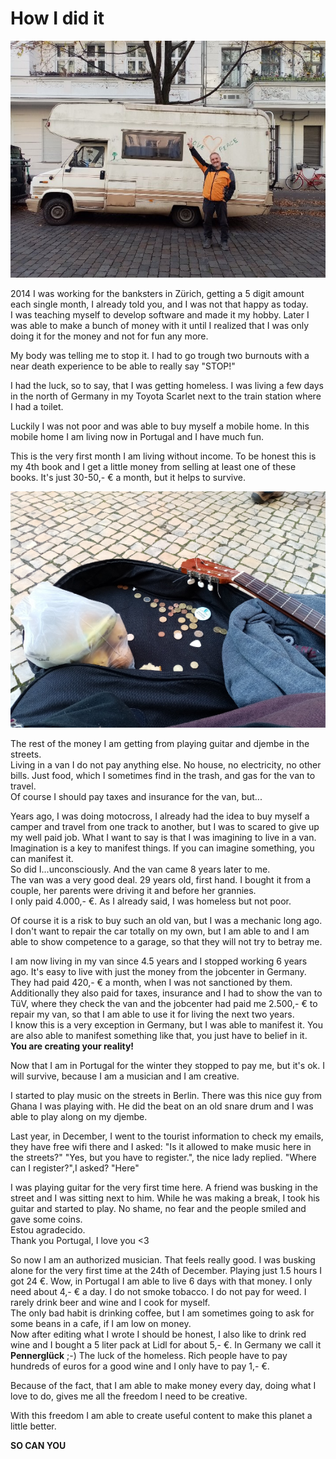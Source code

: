 # How I did it
![journey](../images/journey.png "journey")

2014 I was working for the banksters in Zürich, getting a 5 digit amount each single month, I already told you, and I was not that happy as today.  
I was teaching myself to develop software and made it my hobby. Later I was able to make a bunch of money with it until I realized that I was only doing it for the money and not for fun any more.  

My body was telling me to stop it. I had to go trough two burnouts with a near death experience to be able to really say "STOP!"  

I had the luck, so to say, that I was getting homeless. I was living a few days in the north of Germany in my Toyota Scarlet next to the train station where I had a toilet.  

Luckily I was not poor and was able to buy myself a mobile home. In this mobile home I am living now in Portugal and I have much fun.  

This is the very first month I am living without income. To be honest this is my 4th book and I get a little money from selling at least one of these books. It's just 30-50,- € a month, but it helps to survive.  

![busking](../images/busking.jpg "busking")  

The rest of the money I am getting from playing guitar and djembe in the streets.  
Living in a van I do not pay anything else. No house, no electricity, no other bills. 
Just food, which I sometimes find in the trash, and gas for the van to travel.  
Of course I should pay taxes and insurance for the van, but...  

Years ago, I was doing motocross, I already had the idea to buy myself a camper and travel from one track to another, but I was to scared to give up my well paid job. What I want to say is that I was imagining to live in a van. Imagination is a key to manifest things. If you can imagine something, you can manifest it.  
So did I...unconsciously. And the van came 8 years later to me.  
The van was a very good deal. 29 years old, first hand. I bought it from a couple, her parents were driving it and before her grannies.  
I only paid 4.000,- €. As I already said, I was homeless but not poor.  

Of course it is a risk to buy such an old van, but I was a mechanic long ago. I don't want to repair the car totally on my own, but I am able to and I am able to show competence to a garage, so that they will not try to betray me.  

I am now living in my van since 4.5 years and I stopped working 6 years ago. It's easy to live with just the money from the jobcenter in Germany. They had paid 420,- € a month, when I was not sanctioned by them. Additionally they also paid for taxes, insurance and I had to show the van to TüV, where they check the van and the jobcenter had paid me 2.500,- € to repair my van, so that I am able to use it for living the next two years.  
I know this is a very exception in Germany, but I was able to manifest it. You are also able to manifest something like that, you just have to belief in it. **You are creating your reality!**  

Now that I am in Portugal for the winter they stopped to pay me, but it's ok. I will survive, because I am a musician and I am creative.   

I started to play music on the streets in Berlin. There was this nice guy from Ghana I was playing with. He did the beat on an old snare drum and I was able to play along on my djembe. 

 
Last year, in December, I went to the tourist information to check my emails, they have free wifi there and I asked: "Is it allowed to make music here in the streets?" "Yes, but you have to register.", the nice lady replied. "Where can I register?",I asked? "Here"  

I was playing guitar for the very first time here. A friend was busking in the street and I was sitting next to him. While he was making a break, I took his guitar and started to play. No shame, no fear and the people smiled and gave some coins.   
Estou agradecido.  
Thank you Portugal, I love you <3  

So now I am an authorized musician. That feels really good. I was busking alone for the very first time at the 24th of December. Playing just 1.5 hours I got 24 €. Wow, in Portugal I am able to live 6 days with that money. I only need about 4,- € a day. I do not smoke tobacco. I do not pay for weed. I rarely drink beer and wine and I cook for myself.  
The only bad habit is drinking coffee, but I am sometimes going to ask for some beans in a cafe, if I am low on money.  
Now after editing what I wrote I should be honest, I also like to drink red wine and I bought a 5 liter pack at Lidl for about 5,- €. In Germany we call it **Pennerglück** ;-)
The luck of the homeless.
Rich people have to pay hundreds of euros for a good wine and I only have to pay 1,- €.  

Because of the fact, that I am able to make money every day, doing what I love to do, gives me all the freedom I need to be creative.  

With this freedom I am able to create useful content to make this planet a little better.  

**SO CAN YOU**